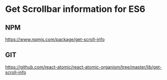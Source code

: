 Get Scrollbar information for ES6
===

## NPM
https://www.npmjs.com/package/get-scroll-info

## GIT
https://github.com/react-atomic/react-atomic-organism/tree/master/lib/get-scroll-info

